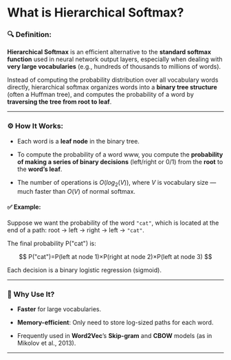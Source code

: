 # What is **Hierarchical Softmax**?

### 🔍 Definition:

**Hierarchical Softmax** is an efficient alternative to the **standard softmax function** used in neural network output layers, especially when dealing with **very large vocabularies** (e.g., hundreds of thousands to millions of words).

Instead of computing the probability distribution over all vocabulary words directly, hierarchical softmax organizes words into a **binary tree structure** (often a Huffman tree), and computes the probability of a word by **traversing the tree from root to leaf**.

---

### ⚙️ How It Works:

- Each word is a **leaf node** in the binary tree.

- To compute the probability of a word www, you compute the **probability of making a series of binary decisions** (left/right or 0/1) from the **root** to the **word’s leaf**.

- The number of operations is $O(log_2(V))$, where $V$ is vocabulary size — much faster than $O(V)$ of normal softmax.

#### ✅ Example:

Suppose we want the probability of the word `"cat"`, which is located at the end of a path: root → left → right → left → `"cat"`.

The final probability P("cat") is:

$$
P("cat")=P(left at node 1)×P(right at node 2)×P(left at node 3)
$$

Each decision is a binary logistic regression (sigmoid).

---

### 🧠 Why Use It?

- **Faster** for large vocabularies.

- **Memory-efficient**: Only need to store log-sized paths for each word.

- Frequently used in **Word2Vec**’s **Skip-gram** and **CBOW** models (as in Mikolov et al., 2013).

---


